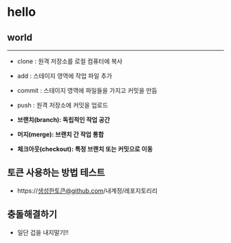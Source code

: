 # hello

## world
---

- clone : 원격 저장소를 로컬 컴퓨터에 복사
- add : 스테이지 영역에 작업 파일 추가
- commit : 스테이지 영역에 파일들을 가지고 커밋을 만듬
- push : 원격 저장소에 커밋을 업로드

- **브랜치(branch): 독립적인 작업 공간**
- **머지(merge): 브랜치 간 작업 통합**
- **체크아웃(checkout): 특정 브랜치 또는 커밋으로 이동**

## 토큰 사용하는 방법 테스트
- https://생성한토큰@github.com/내계정/레포지토리리

## 충돌해결하기
- 일단 겁을 내지말기!!